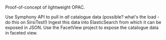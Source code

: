 Proof-of-concept of lightweight OPAC.

Use Symphony API to pull in *all* catalogue data (possible? what's the load - do this on SirsiTest!)
Ingest this data into ElasticSearch from which it can be exposed in JSON.
Use the FacetView project to expose the catalogue data in faceted view.
